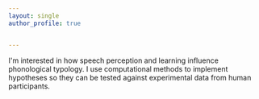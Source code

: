 ```yaml
---
layout: single
author_profile: true


---
```


<p> I'm interested in how speech perception and learning influence phonological typology. I use computational methods to implement hypotheses so they can be tested against experimental data from human participants. </p>

